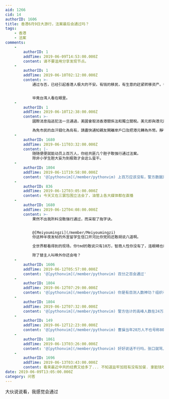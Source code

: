 ```yaml
---
aid: 1266
cid: 14
authorID: 1606
title: 香港6月9日大游行，法案最后会通过吗？
tags:
    - 香港
    - 法案
comments:
    -
        authorID: 1
        addTime: 2019-06-09T14:53:00.000Z
        content: 请不要滥用分享发现节点。
    -
        authorID: 1
        addTime: 2019-06-10T02:12:00.000Z
        content: >-
            通过与否，已经引起香港人极大的不安。有钱的移民，有生意的赶紧转移资产。香港作为一个靠金融立足的诚实，而金融又以法制和信用为支撑，这么折腾下去，香港迟早药丸。


            毕竟台湾人看在眼里。
    -
        authorID: 1
        addTime: 2019-06-10T12:38:00.000Z
        content: >-
            國際消息指逃犯法一旦通過，美國會取消香港關係法和獨立關稅。美元即與港元脫鉤令港元貶值，甚至會變成廢紙。此外修例影響外資投資信心，觸發撤資令港人失業，打擊香港作為國際金融中心地位，觸發97後最大規模的失業潮。  

            為免市民的血汗錢化為烏有，請盡快通知親友開離岸戶口及把港元轉為外幣。靜待香港經濟回穩。
    -
        authorID: 1680
        addTime: 2019-06-11T03:32:00.000Z
        content: |-
            随随便便就能动员上百万人，你给共匪几个胆子敢强行通过法案。  
            除非小学生胆大妄为到极致才会这么蛮干。
    -
        authorID: 1804
        addTime: 2019-06-11T19:58:00.000Z
        content: '@[pythonvim](/member/pythonvim) 上百万应该没有，警方数据是10万，实际数据不可能超这个太多'
    -
        authorID: 836
        addTime: 2019-06-12T03:05:00.000Z
        content: 今天又在三罢包围立法会了，油管上各大媒体都在直播
    -
        authorID: 1680
        addTime: 2019-06-12T04:08:00.000Z
        content: >-
            果然不出我所料没敢强行通过，而采取了拖字诀。


            @[Meiyoumingzi](/member/Meiyoumingzi)
            你这种半夜发帖的外宣留学生信口开河比你党妈还敢胡说八道啊。  

            全世界都看得到的现场，你tmd的敢说只有10万，智商人性你没有了，连眼睛也瞎了，  

            除了替主人叫唤外你还会啥？
    -
        authorID: 1606
        addTime: 2019-06-12T05:57:00.000Z
        content: '@[pythonvim](/member/pythonvim) 百分之百会通过'
    -
        authorID: 1804
        addTime: 2019-06-12T07:29:00.000Z
        content: '@[pythonvim](/member/pythonvim) 你是有目测人数神功？组织者说有103万就有103万？'
    -
        authorID: 1804
        addTime: 2019-06-12T07:32:00.000Z
        content: '@[pythonvim](/member/pythonvim) 警方估计的高峰人数在24万。我之前应该是记错了。'
    -
        authorID: 149
        addTime: 2019-06-12T12:23:00.000Z
        content: '@[pythonvim](/member/pythonvim) 曹操当年20万人不也号称80万？'
    -
        authorID: 1861
        addTime: 2019-06-13T03:26:00.000Z
        content: '@[pythonvim](/member/pythonvim) 好好说话不行吗，张口就骂人'
    -
        authorID: 1696
        addTime: 2019-06-13T03:43:00.000Z
        content: 看来最近中共的经费又给多了... 不知道监牢加班有没有加餐. 拿脏钱吃脏东西会不会断子绝孙
date: 2019-06-09T13:05:00.000Z
category: 问答
---
```


大伙说说看，我感觉会通过
